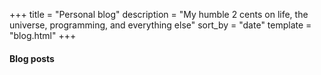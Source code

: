 +++
title = "Personal blog"
description = "My humble 2 cents on life, the universe, programming, and everything else"
sort_by = "date"
template = "blog.html"
+++


<h4>Blog posts</h4>

